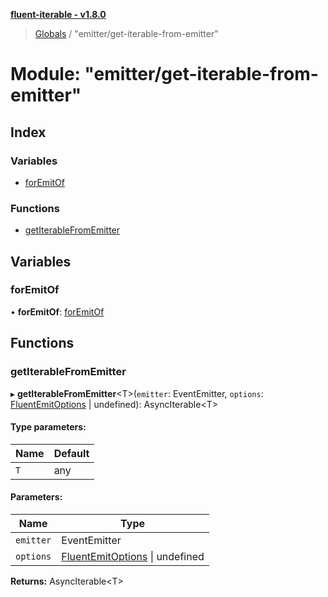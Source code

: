 **[fluent-iterable - v1.8.0](../README.md)**

> [Globals](../README.md) / "emitter/get-iterable-from-emitter"

# Module: "emitter/get-iterable-from-emitter"

## Index

### Variables

* [forEmitOf](_emitter_get_iterable_from_emitter_.md#foremitof)

### Functions

* [getIterableFromEmitter](_emitter_get_iterable_from_emitter_.md#getiterablefromemitter)

## Variables

### forEmitOf

•  **forEmitOf**: [forEmitOf](_emitter_get_iterable_from_emitter_.md#foremitof)

## Functions

### getIterableFromEmitter

▸ **getIterableFromEmitter**\<T>(`emitter`: EventEmitter, `options`: [FluentEmitOptions](../interfaces/_types_base_.fluentemitoptions.md) \| undefined): AsyncIterable\<T>

#### Type parameters:

Name | Default |
------ | ------ |
`T` | any |

#### Parameters:

Name | Type |
------ | ------ |
`emitter` | EventEmitter |
`options` | [FluentEmitOptions](../interfaces/_types_base_.fluentemitoptions.md) \| undefined |

**Returns:** AsyncIterable\<T>

